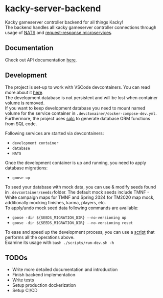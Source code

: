 # kacky-server-backend

Kacky gameserver controller backend for all things Kacky!<br>
The backend handles all kacky gameserver controller connections through usage of [NATS](https://docs.nats.io/) and [request-response microservices](https://github.com/nats-io/nats.go/blob/main/micro/README.md).

## Documentation

Check out API documentation [here](/api/README.md).

## Development

The project is set-up to work with VSCode devcontainers. You can read more about it [here](https://code.visualstudio.com/docs/devcontainers/containers).<br> The development database is not persistent and will be lost when container volume is removed. <br> If you want to keep development database you need to mount named volume for the service container in `.devctonainer/docker-compose-dev.yml`.
Furthermore, the project uses [sqlc](https://github.com/sqlc-dev/sqlc) to generate database ORM functions from SQL code.

Following services are started via devcontainers:

- `development container`
- `database`
- `NATS`

Once the development container is up and running, you need to apply database migrations:

- `goose up`

To seed your database with mock data, you can use & modify seeds found in `.devcontainer/seeds/`folder.
The default mock seeds include TMNF - White campaign maps for TMNF and Spring 2024 for TM2020 map mock, additionally mocking finishes, karma, players, etc.
<br>
To apply/undo mock seed data following commands are available:

- `goose -dir ${SEEDS_MIGRATION_DIR} --no-versioning up`
- `goose -dir ${SEEDS_MIGRATION_DIR} --no-versioning reset`

To ease and speed up the development process, you can use a [script](/scripts/run-dev.sh) that performs all the operations above.<br>
Examine its usage with `bash ./scripts/run-dev.sh -h`

## TODOs

- Write more detailed documentation and introduction
- Finish backend implementation
- Write tests
- Setup production dockerization
- Setup CI/CD
